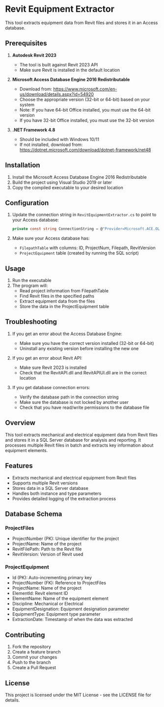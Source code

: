 # Revit Equipment Extractor

This tool extracts equipment data from Revit files and stores it in an Access database.

## Prerequisites

1. **Autodesk Revit 2023**
   - The tool is built against Revit 2023 API
   - Make sure Revit is installed in the default location

2. **Microsoft Access Database Engine 2016 Redistributable**
   - Download from: https://www.microsoft.com/en-us/download/details.aspx?id=54920
   - Choose the appropriate version (32-bit or 64-bit) based on your system
   - Note: If you have 64-bit Office installed, you must use the 64-bit version
   - If you have 32-bit Office installed, you must use the 32-bit version

3. **.NET Framework 4.8**
   - Should be included with Windows 10/11
   - If not installed, download from: https://dotnet.microsoft.com/download/dotnet-framework/net48

## Installation

1. Install the Microsoft Access Database Engine 2016 Redistributable
2. Build the project using Visual Studio 2019 or later
3. Copy the compiled executable to your desired location

## Configuration

1. Update the connection string in `RevitEquipmentExtractor.cs` to point to your Access database:
   ```csharp
   private const string ConnectionString = @"Provider=Microsoft.ACE.OLEDB.12.0;Data Source=path\to\your\database.accdb;";
   ```

2. Make sure your Access database has:
   - `FilepathTable` with columns: ID, ProjectNum, Filepath, RevitVersion
   - `ProjectEquipment` table (created by running the SQL script)

## Usage

1. Run the executable
2. The program will:
   - Read project information from FilepathTable
   - Find Revit files in the specified paths
   - Extract equipment data from the files
   - Store the data in the ProjectEquipment table

## Troubleshooting

1. If you get an error about the Access Database Engine:
   - Make sure you have the correct version installed (32-bit or 64-bit)
   - Uninstall any existing version before installing the new one

2. If you get an error about Revit API:
   - Make sure Revit 2023 is installed
   - Check that the RevitAPI.dll and RevitAPIUI.dll are in the correct location

3. If you get database connection errors:
   - Verify the database path in the connection string
   - Make sure the database is not locked by another user
   - Check that you have read/write permissions to the database file

## Overview

This tool extracts mechanical and electrical equipment data from Revit files and stores it in a SQL Server database for analysis and reporting. It processes multiple Revit files in batch and extracts key information about equipment elements.

## Features

- Extracts mechanical and electrical equipment from Revit files
- Supports multiple Revit versions
- Stores data in a SQL Server database
- Handles both instance and type parameters
- Provides detailed logging of the extraction process

## Database Schema

### ProjectFiles
- ProjectNumber (PK): Unique identifier for the project
- ProjectName: Name of the project
- RevitFilePath: Path to the Revit file
- RevitVersion: Version of Revit used

### ProjectEquipment
- Id (PK): Auto-incrementing primary key
- ProjectNumber (FK): Reference to ProjectFiles
- ProjectName: Name of the project
- ElementId: Revit element ID
- ElementName: Name of the equipment element
- Discipline: Mechanical or Electrical
- EquipmentDesignation: Equipment designation parameter
- EquipmentType: Equipment type parameter
- ExtractionDate: Timestamp of when the data was extracted

## Contributing

1. Fork the repository
2. Create a feature branch
3. Commit your changes
4. Push to the branch
5. Create a Pull Request

## License

This project is licensed under the MIT License - see the LICENSE file for details. 